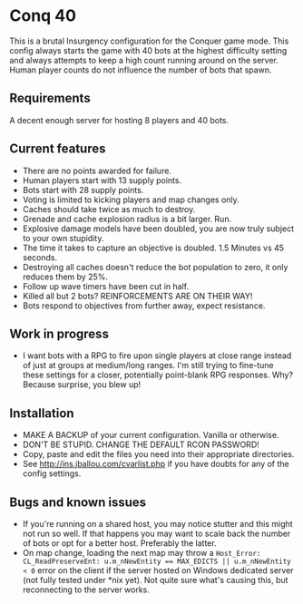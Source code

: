 # Conq 40

This is a brutal Insurgency configuration for the Conquer game mode. This config always starts the game with 40 bots at the highest difficulty setting and always attempts to keep a high count running around on the server. Human player counts do not influence the number of bots that spawn.

## Requirements

A decent enough server for hosting 8 players and 40 bots.

## Current features
- There are no points awarded for failure.
- Human players start with 13 supply points.
- Bots start with 28 supply points.
- Voting is limited to kicking players and map changes only.
- Caches should take twice as much to destroy.
- Grenade and cache explosion radius is a bit larger. Run.
- Explosive damage models have been doubled, you are now truly subject to your own stupidity.
- The time it takes to capture an objective is doubled. 1.5 Minutes vs 45 seconds.
- Destroying all caches doesn't reduce the bot population to zero, it only reduces them by 25%.
- Follow up wave timers have been cut in half.
- Killed all but 2 bots? REINFORCEMENTS ARE ON THEIR WAY!
- Bots respond to objectives from further away, expect resistance.

## Work in progress
- I want bots with a RPG to fire upon single players at close range instead of just at groups at medium/long ranges. I'm still trying to fine-tune these settings for a closer, potentially point-blank RPG responses. Why? Because surprise, you blew up!

## Installation

- MAKE A BACKUP of your current configuration. Vanilla or otherwise.
- DON'T BE STUPID. CHANGE THE DEFAULT RCON PASSWORD!
- Copy, paste and edit the files you need into their appropriate directories.
- See http://ins.jballou.com/cvarlist.php if you have doubts for any of the config settings.

## Bugs and known issues

- If you're running on a shared host, you may notice stutter and this might not run so well. If that happens you may want to scale back the number of bots or opt for a better host. Preferably the latter.
- On map change, loading the next map may throw a ``Host_Error: CL_ReadPreserveEnt: u.m_nNewEntity == MAX_EDICTS || u.m_nNewEntity < 0`` error on the client if the server hosted on Windows dedicated server (not fully tested under *nix yet). Not quite sure what's causing this, but reconnecting to the server works.
